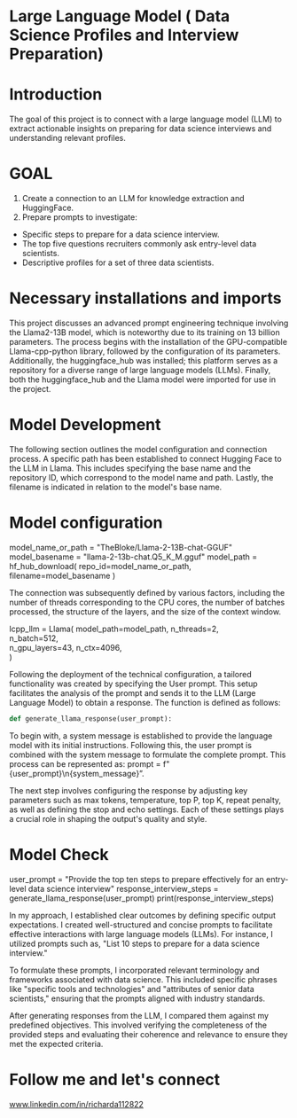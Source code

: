 # Large Language Model ( Data Science Profiles and Interview Preparation)

# Introduction
The goal of this project is to connect with a large language model (LLM) to extract actionable insights on preparing for data science interviews and understanding relevant profiles.
# GOAL
1.	Create a connection to an LLM for knowledge extraction and HuggingFace.
2.	Prepare prompts to investigate:
*	Specific steps to prepare for a data science interview.
*	The top five questions recruiters commonly ask entry-level data scientists.
*	Descriptive profiles for a set of three data scientists.

# Necessary installations and imports

This project discusses an advanced prompt engineering technique involving the Llama2-13B model, which is noteworthy due to its training on 13 billion parameters. The process begins with the installation of the GPU-compatible Llama-cpp-python library, followed by the configuration of its parameters. Additionally, the huggingface_hub was installed; this platform serves as a repository for a diverse range of large language models (LLMs). Finally, both the huggingface_hub and the Llama model were imported for use in the project.

# Model Development
The following section outlines the model configuration and connection process. A specific path has been established to connect Hugging Face to the LLM in Llama. This includes specifying the base name and the repository ID, which correspond to the model name and path. Lastly, the filename is indicated in relation to the model's base name.

# Model configuration
model_name_or_path = "TheBloke/Llama-2-13B-chat-GGUF"
model_basename = "llama-2-13b-chat.Q5_K_M.gguf"
model_path = hf_hub_download(
    repo_id=model_name_or_path,
    filename=model_basename
    )

The connection was subsequently defined by various factors, including the number of threads corresponding to the CPU cores, the number of batches processed, the structure of the layers, and the size of the context window.

lcpp_llm = Llama(
        model_path=model_path,
        n_threads=2,  
        n_batch=512,  
        n_gpu_layers=43,
        n_ctx=4096,  
)

Following the deployment of the technical configuration, a tailored functionality was created by specifying the User prompt. This setup facilitates the analysis of the prompt and sends it to the LLM (Large Language Model) to obtain a response. The function is defined as follows:

```python
def generate_llama_response(user_prompt):
```
To begin with, a system message is established to provide the language model with its initial instructions. Following this, the user prompt is combined with the system message to formulate the complete prompt. This process can be represented as: prompt = f"{user_prompt}\n{system_message}”.

The next step involves configuring the response by adjusting key parameters such as max tokens, temperature, top P, top K, repeat penalty, as well as defining the stop and echo settings. Each of these settings plays a crucial role in shaping the output's quality and style.


 # Model Check

user_prompt = "Provide the top ten steps to prepare effectively for an entry-level data science interview"
response_interview_steps = generate_llama_response(user_prompt)
print(response_interview_steps)


In my approach, I established clear outcomes by defining specific output expectations. I created well-structured and concise prompts to facilitate effective interactions with large language models (LLMs). For instance, I utilized prompts such as, "List 10 steps to prepare for a data science interview."

To formulate these prompts, I incorporated relevant terminology and frameworks associated with data science. This included specific phrases like "specific tools and technologies" and "attributes of senior data scientists," ensuring that the prompts aligned with industry standards.

After generating responses from the LLM, I compared them against my predefined objectives. This involved verifying the completeness of the provided steps and evaluating their coherence and relevance to ensure they met the expected criteria.

# Follow me and let's connect
www.linkedin.com/in/richarda112822
